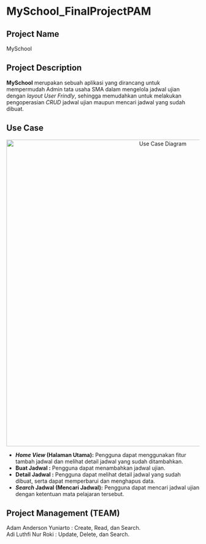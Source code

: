 # MySchool_FinalProjectPAM
## Project Name
MySchool

## Project Description 
<b>MySchool</b> merupakan sebuah aplikasi yang dirancang untuk mempermudah Admin tata usaha SMA dalam mengelola jadwal ujian dengan *layout User Frindly*, sehingga memudahkan untuk melakukan pengoperasian 
*CRUD* jadwal ujian maupun mencari jadwal yang sudah dibuat. 

## Use Case

<p align=center>
  <img alt="Use Case Diagram" width=800 src="https://github.com/adamandrsn/MySchool_FinalProjectPAM/assets/115075754/58c3a536-fd25-40d3-ba7f-413d97b41481">
</p>

* ***Home View* (Halaman Utama):**
Pengguna dapat menggunakan fitur tambah jadwal dan melihat detail jadwal yang sudah ditambahkan.
* **Buat Jadwal :**
Pengguna dapat menambahkan jadwal ujian.
* **Detail Jadwal :**
Pengguna dapat melihat detail jadwal yang sudah dibuat, serta dapat memperbarui dan menghapus data.
* ***Search* Jadwal (Mencari Jadwal):**
Pengguna dapat mencari jadwal ujian dengan ketentuan mata pelajaran tersebut.

## Project Management (TEAM)
Adam Anderson Yuniarto : Create, Read, dan Search.<br>
Adi Luthfi Nur Roki : Update, Delete, dan Search.
